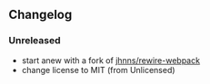 ## Changelog

### Unreleased
- start anew with a fork of [jhnns/rewire-webpack](https://github.com/jhnns/rewire-webpack)
- change license to MIT (from Unlicensed)
